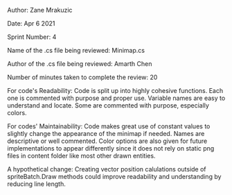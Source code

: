 Author: Zane Mrakuzic

Date: Apr 6 2021

Sprint Number: 4

Name of the .cs file being reviewed: Minimap.cs

Author of the .cs file being reviewed: Amarth Chen

Number of minutes taken to complete the review: 20

For code's Readability: Code is split up into highly cohesive functions. Each one is commented with purpose and proper use. 
Variable names are easy to understand and locate. Some are commented with purpose, especially colors.

For codes' Maintainability: Code makes great use of constant values to slightly change the appearance of the minimap if needed. 
Names are descriptive or well commented. Color options are also given for future implementations to appear differently since it
does not rely on static png files in content folder like most other drawn entities.

A hypothetical change: Creating vector position calulations outside of spriteBatch.Draw methods could improve readability and understanding by reducing line length.